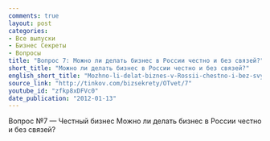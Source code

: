 ```yaml
---
comments: true
layout: post
categories:
- Все выпуски
- Бизнес Секреты
- Вопросы
title: "Вопрос 7: Можно ли делать бизнес в России честно и без связей?"
short_title: "Можно ли делать бизнес в России честно и без связей?"
english_short_title: "Mozhno-li-delat-biznes-v-Rossii-chestno-i-bez-svyazey"
source_link: "http://tinkov.com/bizsekrety/OTvet/7"
youtube_id: "zfkp8xDFVc0"
date_publication: "2012-01-13"
---
```

Вопрос №7 — Честный бизнес
Можно ли делать бизнес в России честно и без связей?

